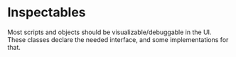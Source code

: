 # Inspectables

Most scripts and objects should be visualizable/debuggable in the UI.
These classes declare the needed interface, and some implementations for that.